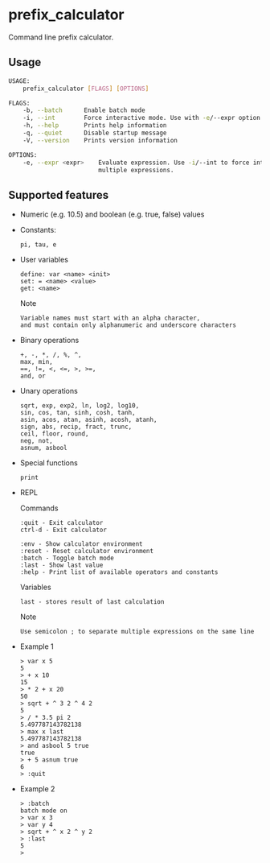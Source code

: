 # prefix_calculator
Command line prefix calculator.

## Usage
```bash
USAGE:
    prefix_calculator [FLAGS] [OPTIONS]

FLAGS:
    -b, --batch      Enable batch mode
    -i, --int        Force interactive mode. Use with -e/--expr option to force interactive mode
    -h, --help       Prints help information
    -q, --quiet      Disable startup message
    -V, --version    Prints version information

OPTIONS:
    -e, --expr <expr>    Evaluate expression. Use -i/--int to force interactive mode. Use semicolon ; to separate
                         multiple expressions.
```

## Supported features
- Numeric (e.g. 10.5) and boolean (e.g. true, false) values
- Constants:
  ```
  pi, tau, e
  ```
- User variables
  ```
  define: var <name> <init>
  set: = <name> <value>
  get: <name>
  ```
  Note
  ```
  Variable names must start with an alpha character,
  and must contain only alphanumeric and underscore characters
  ```
- Binary operations
  ```
  +, -, *, /, %, ^,
  max, min,
  ==, !=, <, <=, >, >=,
  and, or
  ```
- Unary operations
  ```
  sqrt, exp, exp2, ln, log2, log10,
  sin, cos, tan, sinh, cosh, tanh,
  asin, acos, atan, asinh, acosh, atanh,
  sign, abs, recip, fract, trunc,
  ceil, floor, round,
  neg, not,
  asnum, asbool
  ```
- Special functions
  ```
  print
  ```
- REPL

  Commands
  ```
  :quit - Exit calculator
  ctrl-d - Exit calculator

  :env - Show calculator environment
  :reset - Reset calculator environment
  :batch - Toggle batch mode
  :last - Show last value
  :help - Print list of available operators and constants
  ```
  Variables
  ```
  last - stores result of last calculation
  ```
  Note
  ```
  Use semicolon ; to separate multiple expressions on the same line
  ```
- Example 1
  ```
  > var x 5
  5
  > + x 10
  15
  > * 2 + x 20
  50
  > sqrt + ^ 3 2 ^ 4 2
  5
  > / * 3.5 pi 2
  5.497787143782138
  > max x last
  5.497787143782138
  > and asbool 5 true
  true
  > + 5 asnum true
  6
  > :quit
  ```
- Example 2
  ```
  > :batch
  batch mode on
  > var x 3
  > var y 4
  > sqrt + ^ x 2 ^ y 2
  > :last
  5
  >
  ```
